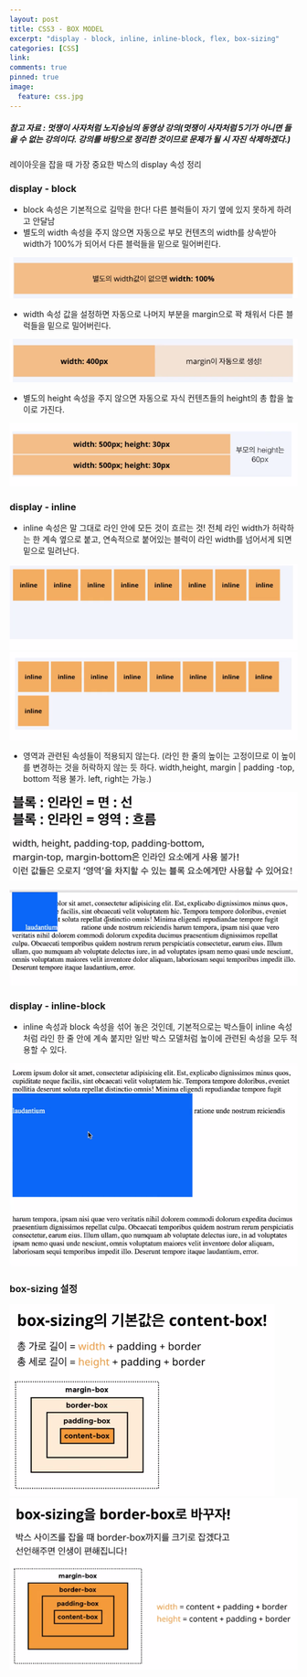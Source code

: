 ```yaml
---
layout: post
title: CSS3 - BOX MODEL
excerpt: "display - block, inline, inline-block, flex, box-sizing"
categories: [CSS]
link:
comments: true
pinned: true
image:
  feature: css.jpg
---
```


##### 참고 자료 : 멋쟁이 사자처럼 노지승님의 동영상 강의(멋쟁이 사자처럼 5기가 아니면 들을 수 없는 강의이다. 강의를 바탕으로 정리한 것이므로 문제가 될 시 자진 삭제하겠다.)

레이아웃을 잡을 때 가장 중요한 박스의 display 속성 정리

<h3>display - block</h3>

* block 속성은 기본적으로 길막을 한다! 다른 블럭들이 자기 옆에 있지 못하게 하려고 안달남
* 별도의 width 속성을 주지 않으면 자동으로 부모 컨텐츠의 width를 상속받아 width가 100%가 되어서 다른 블럭들을 밑으로 밀어버린다.

![Smithsonian Image](/img/2017-09-11-01.PNG)<br />

* width 속성 값을 설정하면 자동으로 나머지 부분을 margin으로 꽉 채워서 다른 블럭들을 밑으로 밀어버린다.

![Smithsonian Image](/img/2017-09-11-03.PNG)<br />

* 별도의 height 속성을 주지 않으면 자동으로 자식 컨텐츠들의 height의 총 합을 높이로 가진다.

![Smithsonian Image](/img/2017-09-11-02.PNG)<br />

<h3>display - inline</h3>

* inline 속성은 말 그대로 라인 안에 모든 것이 흐르는 것! 전체 라인 width가 허락하는 한 계속 옆으로 붙고, 연속적으로 붙어있는 블럭이 라인 width를 넘어서게 되면 밑으로 밀려난다.

![Smithsonian Image](/img/2017-09-11-04.PNG)
![Smithsonian Image](/img/2017-09-11-05.PNG)<br />

* 영역과 관련된 속성들이 적용되지 않는다. (라인 한 줄의 높이는 고정이므로 이 높이를 변경하는 것을 허락하지 않는 듯 하다. width,height, margin | padding -top, bottom 적용 불가. left, right는 가능.)

![Smithsonian Image](/img/2017-09-11-06.PNG)

![Smithsonian Image](/img/2017-09-11-08.PNG)<br />

<h3>display - inline-block</h3>

* inline 속성과 block 속성을 섞어 놓은 것인데, 기본적으로는 박스들이 inline 속성처럼 라인 한 줄 안에 계속 붙지만 일반 박스 모델처럼 높이에 관련된 속성을 모두 적용할 수 있다.

![Smithsonian Image](/img/2017-09-11-07.PNG)<br />

<h3>box-sizing 설정</h3>

![Smithsonian Image](/img/2017-09-11-09.PNG)
![Smithsonian Image](/img/2017-09-11-10.PNG)<br />
